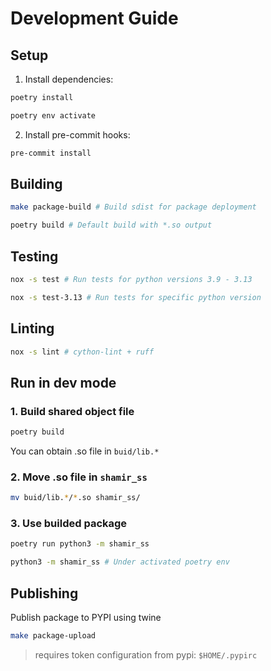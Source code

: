 # Development Guide

## Setup
1. Install dependencies:
```bash
poetry install

poetry env activate

```
2. Install pre-commit hooks:
```bash
pre-commit install
```

## Building
```bash
make package-build # Build sdist for package deployment

poetry build # Default build with *.so output
```

## Testing
```bash
nox -s test # Run tests for python versions 3.9 - 3.13

nox -s test-3.13 # Run tests for specific python version
```

## Linting
```bash
nox -s lint # cython-lint + ruff
```
## Run in dev mode

### 1. Build shared object file
```bash
poetry build
```
You can obtain .so file in `buid/lib.*`
### 2. Move .so file in `shamir_ss`
```bash
mv buid/lib.*/*.so shamir_ss/
```
### 3. Use builded package
```bash
poetry run python3 -m shamir_ss

python3 -m shamir_ss # Under activated poetry env
```

## Publishing
Publish package to PYPI using twine
```bash
make package-upload
```
> requires token configuration from pypi: `$HOME/.pypirc`
